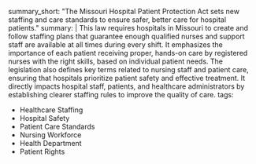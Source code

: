 summary_short: "The Missouri Hospital Patient Protection Act sets new staffing and care standards to ensure safer, better care for hospital patients."
summary: |
  This law requires hospitals in Missouri to create and follow staffing plans that guarantee enough qualified nurses and support staff are available at all times during every shift. It emphasizes the importance of each patient receiving proper, hands-on care by registered nurses with the right skills, based on individual patient needs. The legislation also defines key terms related to nursing staff and patient care, ensuring that hospitals prioritize patient safety and effective treatment. It directly impacts hospital staff, patients, and healthcare administrators by establishing clearer staffing rules to improve the quality of care.
tags:
  - Healthcare Staffing
  - Hospital Safety
  - Patient Care Standards
  - Nursing Workforce
  - Health Department
  - Patient Rights
